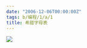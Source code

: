 ```yaml
---
date: "2006-12-06T00:00:00Z"
tags: b/编程/1/a/1
title: 希腊字母表
---
```


![](http://du1ab.one/images/2006/R200901033.1878.4.png)
